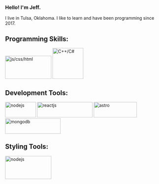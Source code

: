 ### Hello! I'm Jeff.

I live in Tulsa, Oklahoma. I like to learn and have been programming since 2017. 

## Programming Skills:
 <div style="flex-row">
 <img height=75px width=150px alt="js/css/html" src="https://user-images.githubusercontent.com/30186107/29488525-f55a69d0-84da-11e7-8a39-5476f663b5eb.png">
 <img height=100px width=100px alt="C++/C#" src="https://francoiscandela.fr/img/skills/c_plusplus.jpg">
</div>

## Development Tools:
<div style="flex-row">
<img height=50px width=100px alt="nodejs" src="https://upload.wikimedia.org/wikipedia/commons/thumb/d/d9/Node.js_logo.svg/2560px-Node.js_logo.svg.png"/>
<img height=50px width=180px alt="reactjs" src="https://storage.googleapis.com/xebia-blog/1/2014/09/react-opti.png"/>
<img height=50px width=140px alt="astro" src="https://astro.build/assets/press/astro-logo-dark.png"/>
<img height=50px width=180px alt="mongodb" src="https://upload.wikimedia.org/wikipedia/commons/thumb/9/93/MongoDB_Logo.svg/2560px-MongoDB_Logo.svg.png" />
 </div>
 
 ## Styling Tools:
 <div style ="flex-row">
 <img height=75px width=150px alt="nodejs" src="https://getlogovector.com/wp-content/uploads/2021/01/tailwind-css-logo-vector.png"/>
 </div>




<!--
**Trivial-lore/Trivial-lore** is a ✨ _special_ ✨ repository because its `README.md` (this file) appears on your GitHub profile.

Here are some ideas to get you started:

- 🔭 I’m currently working on ...
- 🌱 I’m currently learning ...
- 👯 I’m looking to collaborate on ...
- 🤔 I’m looking for help with ...
- 💬 Ask me about ...
- 📫 How to reach me: ...
- 😄 Pronouns: ...
- ⚡ Fun fact: ...
-->
